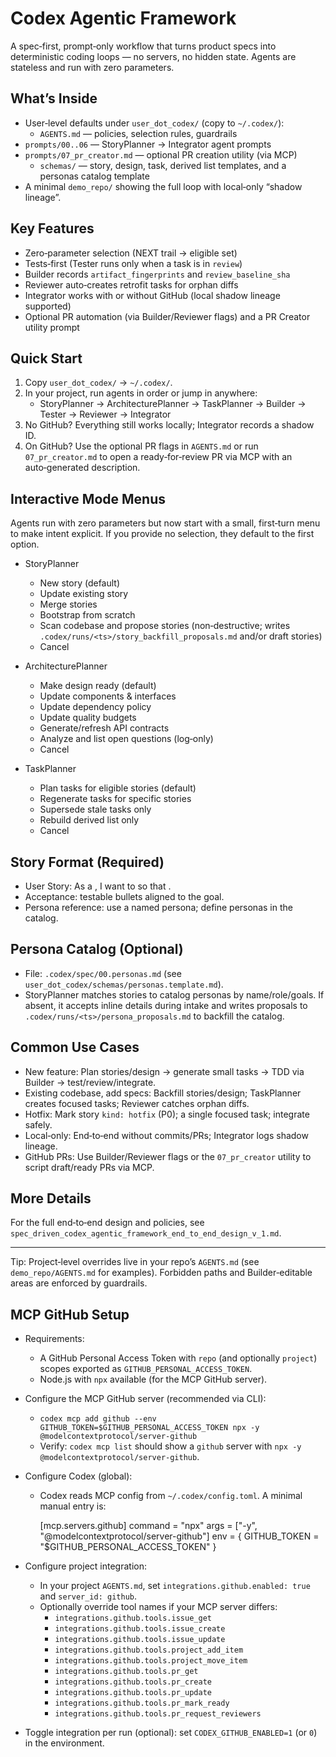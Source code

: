 # Codex Agentic Framework

A spec‑first, prompt‑only workflow that turns product specs into deterministic coding loops — no servers, no hidden state. Agents are stateless and run with zero parameters.

## What’s Inside
- User‑level defaults under `user_dot_codex/` (copy to `~/.codex/`):
  - `AGENTS.md` — policies, selection rules, guardrails
- `prompts/00..06` — StoryPlanner → Integrator agent prompts
- `prompts/07_pr_creator.md` — optional PR creation utility (via MCP)
  - `schemas/` — story, design, task, derived list templates, and a personas catalog template
- A minimal `demo_repo/` showing the full loop with local‑only “shadow lineage”.

## Key Features
- Zero‑parameter selection (NEXT trail → eligible set)
- Tests‑first (Tester runs only when a task is in `review`)
- Builder records `artifact_fingerprints` and `review_baseline_sha`
- Reviewer auto‑creates retrofit tasks for orphan diffs
- Integrator works with or without GitHub (local shadow lineage supported)
- Optional PR automation (via Builder/Reviewer flags) and a PR Creator utility prompt

## Quick Start
1) Copy `user_dot_codex/` → `~/.codex/`.
2) In your project, run agents in order or jump in anywhere:
   - StoryPlanner → ArchitecturePlanner → TaskPlanner → Builder → Tester → Reviewer → Integrator
3) No GitHub? Everything still works locally; Integrator records a shadow ID.
4) On GitHub? Use the optional PR flags in `AGENTS.md` or run `07_pr_creator.md` to open a ready‑for‑review PR via MCP with an auto‑generated description.

## Interactive Mode Menus
Agents run with zero parameters but now start with a small, first‑turn menu to make intent explicit. If you provide no selection, they default to the first option.

- StoryPlanner
  - New story (default)
  - Update existing story
  - Merge stories
  - Bootstrap from scratch
  - Scan codebase and propose stories (non‑destructive; writes `.codex/runs/<ts>/story_backfill_proposals.md` and/or draft stories)
  - Cancel

- ArchitecturePlanner
  - Make design ready (default)
  - Update components & interfaces
  - Update dependency policy
  - Update quality budgets
  - Generate/refresh API contracts
  - Analyze and list open questions (log‑only)
  - Cancel

- TaskPlanner
  - Plan tasks for eligible stories (default)
  - Regenerate tasks for specific stories
  - Supersede stale tasks only
  - Rebuild derived list only
  - Cancel

## Story Format (Required)
- User Story: As a <persona>, I want to <do something> so that <meet goal>.
- Acceptance: testable bullets aligned to the goal.
- Persona reference: use a named persona; define personas in the catalog.

## Persona Catalog (Optional)
- File: `.codex/spec/00.personas.md` (see `user_dot_codex/schemas/personas.template.md`).
- StoryPlanner matches stories to catalog personas by name/role/goals. If absent, it accepts inline details during intake and writes proposals to `.codex/runs/<ts>/persona_proposals.md` to backfill the catalog.

## Common Use Cases
- New feature: Plan stories/design → generate small tasks → TDD via Builder → test/review/integrate.
- Existing codebase, add specs: Backfill stories/design; TaskPlanner creates focused tasks; Reviewer catches orphan diffs.
- Hotfix: Mark story `kind: hotfix` (P0); a single focused task; integrate safely.
- Local‑only: End‑to‑end without commits/PRs; Integrator logs shadow lineage.
- GitHub PRs: Use Builder/Reviewer flags or the `07_pr_creator` utility to script draft/ready PRs via MCP.

## More Details
For the full end‑to‑end design and policies, see `spec_driven_codex_agentic_framework_end_to_end_design_v_1.md`.

---

Tip: Project‑level overrides live in your repo’s `AGENTS.md` (see `demo_repo/AGENTS.md` for examples). Forbidden paths and Builder‑editable areas are enforced by guardrails.

## MCP GitHub Setup

- Requirements:
  - A GitHub Personal Access Token with `repo` (and optionally `project`) scopes exported as `GITHUB_PERSONAL_ACCESS_TOKEN`.
  - Node.js with `npx` available (for the MCP GitHub server).

- Configure the MCP GitHub server (recommended via CLI):
  - `codex mcp add github --env GITHUB_TOKEN=$GITHUB_PERSONAL_ACCESS_TOKEN npx -y @modelcontextprotocol/server-github`
  - Verify: `codex mcp list` should show a `github` server with `npx -y @modelcontextprotocol/server-github`.

- Configure Codex (global):
  - Codex reads MCP config from `~/.codex/config.toml`. A minimal manual entry is:
    
    [mcp.servers.github]
    command = "npx"
    args = ["-y", "@modelcontextprotocol/server-github"]
    env = { GITHUB_TOKEN = "$GITHUB_PERSONAL_ACCESS_TOKEN" }

- Configure project integration:
  - In your project `AGENTS.md`, set `integrations.github.enabled: true` and `server_id: github`.
  - Optionally override tool names if your MCP server differs:
    - `integrations.github.tools.issue_get`
    - `integrations.github.tools.issue_create`
    - `integrations.github.tools.issue_update`
    - `integrations.github.tools.project_add_item`
    - `integrations.github.tools.project_move_item`
    - `integrations.github.tools.pr_get`
    - `integrations.github.tools.pr_create`
    - `integrations.github.tools.pr_update`
    - `integrations.github.tools.pr_mark_ready`
    - `integrations.github.tools.pr_request_reviewers`

- Toggle integration per run (optional): set `CODEX_GITHUB_ENABLED=1` (or `0`) in the environment.
